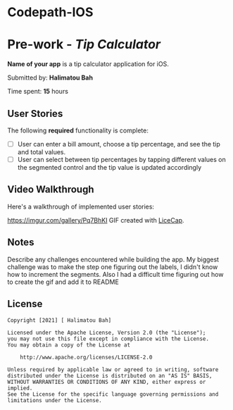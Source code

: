 # Codepath-IOS
# Pre-work - *Tip Calculator*

**Name of your app** is a tip calculator application for iOS.

Submitted by: **Halimatou Bah**

Time spent: **15** hours 

## User Stories

The following **required** functionality is complete:

* [ ] User can enter a bill amount, choose a tip percentage, and see the tip and total values.
* [ ] User can select between tip percentages by tapping different values on the segmented control and the tip value is updated accordingly
## Video Walkthrough

Here's a walkthrough of implemented user stories:

https://imgur.com/gallery/Pq7BhKI
GIF created with [LiceCap](http://www.cockos.com/licecap/).

## Notes

Describe any challenges encountered while building the app.
My biggest challenge was to make the step one figuring out the labels, I didn't know how to increment the segments. 
Also I had a difficult time figuring out how to create the gif and add it to README
 
## License

    Copyright [2021] [ Halimatou Bah]

    Licensed under the Apache License, Version 2.0 (the "License");
    you may not use this file except in compliance with the License.
    You may obtain a copy of the License at

        http://www.apache.org/licenses/LICENSE-2.0

    Unless required by applicable law or agreed to in writing, software
    distributed under the License is distributed on an "AS IS" BASIS,
    WITHOUT WARRANTIES OR CONDITIONS OF ANY KIND, either express or implied.
    See the License for the specific language governing permissions and
    limitations under the License.
